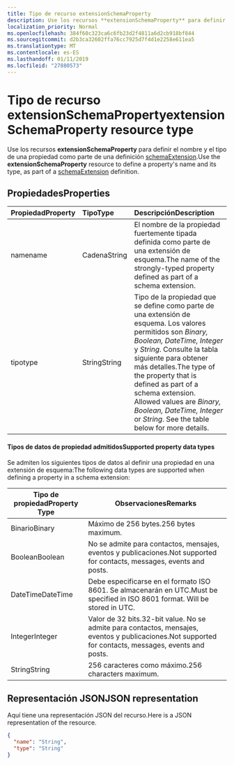 ```yaml
---
title: Tipo de recurso extensionSchemaProperty
description: Use los recursos **extensionSchemaProperty** para definir el nombre y el tipo de una propiedad como parte de una definición schemaExtension.
localization_priority: Normal
ms.openlocfilehash: 384f60c323ca6c6fb23d2f4811a6d2cb918bf844
ms.sourcegitcommit: d2b3ca32602ffa76cc7925d7f4d1e2258e611ea5
ms.translationtype: MT
ms.contentlocale: es-ES
ms.lasthandoff: 01/11/2019
ms.locfileid: "27880573"
---
```

# <a name="extensionschemaproperty-resource-type"></a><span data-ttu-id="548f6-103">Tipo de recurso extensionSchemaProperty</span><span class="sxs-lookup"><span data-stu-id="548f6-103">extensionSchemaProperty resource type</span></span>

<span data-ttu-id="548f6-104">Use los recursos **extensionSchemaProperty** para definir el nombre y el tipo de una propiedad como parte de una definición [schemaExtension](schemaextension.md).</span><span class="sxs-lookup"><span data-stu-id="548f6-104">Use the **extensionSchemaProperty** resource to define a property's name and its type, as part of a [schemaExtension](schemaextension.md) definition.</span></span>


## <a name="properties"></a><span data-ttu-id="548f6-105">Propiedades</span><span class="sxs-lookup"><span data-stu-id="548f6-105">Properties</span></span>
| <span data-ttu-id="548f6-106">Propiedad</span><span class="sxs-lookup"><span data-stu-id="548f6-106">Property</span></span>     | <span data-ttu-id="548f6-107">Tipo</span><span class="sxs-lookup"><span data-stu-id="548f6-107">Type</span></span>   |<span data-ttu-id="548f6-108">Descripción</span><span class="sxs-lookup"><span data-stu-id="548f6-108">Description</span></span>|
|:---------------|:--------|:----------|
|<span data-ttu-id="548f6-109">name</span><span class="sxs-lookup"><span data-stu-id="548f6-109">name</span></span>|<span data-ttu-id="548f6-110">Cadena</span><span class="sxs-lookup"><span data-stu-id="548f6-110">String</span></span>| <span data-ttu-id="548f6-111">El nombre de la propiedad fuertemente tipada definida como parte de una extensión de esquema.</span><span class="sxs-lookup"><span data-stu-id="548f6-111">The name of the strongly-typed property defined as part of a schema extension.</span></span>|
|<span data-ttu-id="548f6-112">tipo</span><span class="sxs-lookup"><span data-stu-id="548f6-112">type</span></span>|<span data-ttu-id="548f6-113">String</span><span class="sxs-lookup"><span data-stu-id="548f6-113">String</span></span>| <span data-ttu-id="548f6-p101">Tipo de la propiedad que se define como parte de una extensión de esquema.  Los valores permitidos son *Binary, Boolean, DateTime, Integer* y *String*.  Consulte la tabla siguiente para obtener más detalles.</span><span class="sxs-lookup"><span data-stu-id="548f6-p101">The type of the property that is defined as part of a schema extension.  Allowed values are *Binary, Boolean, DateTime, Integer* or *String*.  See the table below for more details.</span></span>|

#### <a name="supported-property-data-types"></a><span data-ttu-id="548f6-117">Tipos de datos de propiedad admitidos</span><span class="sxs-lookup"><span data-stu-id="548f6-117">Supported property data types</span></span> 
<span data-ttu-id="548f6-118">Se admiten los siguientes tipos de datos al definir una propiedad en una extensión de esquema:</span><span class="sxs-lookup"><span data-stu-id="548f6-118">The following data types are supported when defining a property in a schema extension:</span></span>

| <span data-ttu-id="548f6-119">Tipo de propiedad</span><span class="sxs-lookup"><span data-stu-id="548f6-119">Property Type</span></span> | <span data-ttu-id="548f6-120">Observaciones</span><span class="sxs-lookup"><span data-stu-id="548f6-120">Remarks</span></span> |
|-------------|------------|
| <span data-ttu-id="548f6-121">Binario</span><span class="sxs-lookup"><span data-stu-id="548f6-121">Binary</span></span> | <span data-ttu-id="548f6-122">Máximo de 256 bytes.</span><span class="sxs-lookup"><span data-stu-id="548f6-122">256 bytes maximum.</span></span> |
| <span data-ttu-id="548f6-123">Boolean</span><span class="sxs-lookup"><span data-stu-id="548f6-123">Boolean</span></span> | <span data-ttu-id="548f6-124">No se admite para contactos, mensajes, eventos y publicaciones.</span><span class="sxs-lookup"><span data-stu-id="548f6-124">Not supported for contacts, messages, events and posts.</span></span> |
| <span data-ttu-id="548f6-125">DateTime</span><span class="sxs-lookup"><span data-stu-id="548f6-125">DateTime</span></span> | <span data-ttu-id="548f6-p102">Debe especificarse en el formato ISO 8601. Se almacenarán en UTC.</span><span class="sxs-lookup"><span data-stu-id="548f6-p102">Must be specified in ISO 8601 format. Will be stored in UTC.</span></span> |
| <span data-ttu-id="548f6-128">Integer</span><span class="sxs-lookup"><span data-stu-id="548f6-128">Integer</span></span> | <span data-ttu-id="548f6-129">Valor de 32 bits.</span><span class="sxs-lookup"><span data-stu-id="548f6-129">32-bit value.</span></span> <span data-ttu-id="548f6-130">No se admite para contactos, mensajes, eventos y publicaciones.</span><span class="sxs-lookup"><span data-stu-id="548f6-130">Not supported for contacts, messages, events and posts.</span></span> |
| <span data-ttu-id="548f6-131">String</span><span class="sxs-lookup"><span data-stu-id="548f6-131">String</span></span> | <span data-ttu-id="548f6-132">256 caracteres como máximo.</span><span class="sxs-lookup"><span data-stu-id="548f6-132">256 characters maximum.</span></span> |

## <a name="json-representation"></a><span data-ttu-id="548f6-133">Representación JSON</span><span class="sxs-lookup"><span data-stu-id="548f6-133">JSON representation</span></span>
<span data-ttu-id="548f6-134">Aquí tiene una representación JSON del recurso.</span><span class="sxs-lookup"><span data-stu-id="548f6-134">Here is a JSON representation of the resource.</span></span>

<!-- {
  "blockType": "resource",
  "optionalProperties": [

  ],
  "@odata.type": "microsoft.graph.extensionSchemaProperty"
}-->

```json
{
  "name": "String",
  "type": "String"
}

```

<!-- uuid: 8fcb5dbc-d5aa-4681-8e31-b001d5168d79
2015-10-25 14:57:30 UTC -->
<!-- {
  "type": "#page.annotation",
  "description": "extensionSchemaProperty resource",
  "keywords": "",
  "section": "documentation",
  "tocPath": ""
}-->
